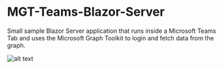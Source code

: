 # MGT-Teams-Blazor-Server
Small sample Blazor Server application that runs inside a Microsoft Teams Tab and uses the Microsoft Graph Toolkit to login and fetch data from the graph.

![alt text](https://github.com/thomyg/MGT-Teams-Blazor-Server/blob/master/MGT%20Teams%20Blazor%20Server.gif "Demo")
